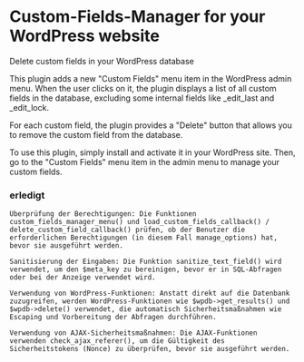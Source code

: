 # Custom-Fields-Manager for your WordPress website
Delete custom fields in your WordPress database

This plugin adds a new "Custom Fields" menu item in the WordPress admin menu. When the user clicks on it, the plugin displays a list of all custom fields in the database, excluding some internal fields like _edit_last and _edit_lock.

For each custom field, the plugin provides a "Delete" button that allows you to remove the custom field from the database.

To use this plugin, simply install and activate it in your WordPress site. Then, go to the "Custom Fields" menu item in the admin menu to manage your custom fields.


### erledigt


    Überprüfung der Berechtigungen: Die Funktionen custom_fields_manager_menu() und load_custom_fields_callback() / delete_custom_field_callback() prüfen, ob der Benutzer die erforderlichen Berechtigungen (in diesem Fall manage_options) hat, bevor sie ausgeführt werden.

    Sanitisierung der Eingaben: Die Funktion sanitize_text_field() wird verwendet, um den $meta_key zu bereinigen, bevor er in SQL-Abfragen oder bei der Anzeige verwendet wird.

    Verwendung von WordPress-Funktionen: Anstatt direkt auf die Datenbank zuzugreifen, werden WordPress-Funktionen wie $wpdb->get_results() und $wpdb->delete() verwendet, die automatisch Sicherheitsmaßnahmen wie Escaping und Vorbereitung der Abfragen durchführen.

    Verwendung von AJAX-Sicherheitsmaßnahmen: Die AJAX-Funktionen verwenden check_ajax_referer(), um die Gültigkeit des Sicherheitstokens (Nonce) zu überprüfen, bevor sie ausgeführt werden.

